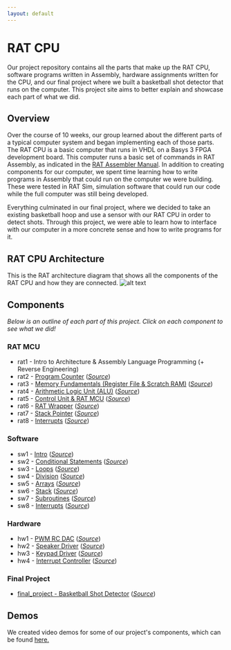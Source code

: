 ```yaml
---
layout: default
---
```


# RAT CPU
Our project repository contains all the parts that make up the RAT CPU, software programs written in Assembly, hardware assignments written for the CPU, and our final project where we built a basketball shot detector that runs on the computer. This project site aims to better explain and showcase each part of what we did.

## Overview
Over the course of 10 weeks, our group learned about the different parts of a typical computer system and began implementing each of those parts. The RAT CPU is a basic computer that runs in VHDL on a Basys 3 FPGA development board. This computer runs a basic set of commands in RAT Assembly, as indicated in the [RAT Assembler Manual][manual-link]. In addition to creating components for our computer, we spent time learning how to write programs in Assembly that could run on the computer we were building. These were tested in RAT Sim, simulation software that could run our code while the full computer was still being developed.

Everything culminated in our final project, where we decided to take an existing basketball hoop and use a sensor with our RAT CPU in order to detect shots. Through this project, we were able to learn how to interface with our computer in a more concrete sense and how to write programs for it.

## RAT CPU Architecture
This is the RAT architecture diagram that shows all the components of the RAT CPU and how they are connected.
![alt text][rat-architecture]

## Components
*Below is an outline of each part of this project. Click on each component to see what we did!*

### RAT MCU
* rat1 - Intro to Architecture & Assembly Language Programming (+ Reverse Engineering)
* rat2 - [Program Counter](https://jpanged.github.io/rat-cpu/rat2) ([*Source*](https://github.com/jpanged/rat-cpu/tree/master/rat2))
* rat3 - [Memory Fundamentals (Register File & Scratch RAM)](https://jpanged.github.io/rat-cpu/rat3) ([*Source*](https://github.com/jpanged/rat-cpu/tree/master/rat3))
* rat4 - [Arithmetic Logic Unit (ALU)](https://jpanged.github.io/rat-cpu/rat4) ([*Source*](https://github.com/jpanged/rat-cpu/tree/master/rat4))
* rat5 - [Control Unit & RAT MCU](https://jpanged.github.io/rat-cpu/rat5) ([*Source*](https://github.com/jpanged/rat-cpu/tree/master/rat5))
* rat6 - [RAT Wrapper](https://jpanged.github.io/rat-cpu/rat6) ([*Source*](https://github.com/jpanged/rat-cpu/tree/master/rat6))
* rat7 - [Stack Pointer](https://jpanged.github.io/rat-cpu/rat7) ([*Source*](https://github.com/jpanged/rat-cpu/tree/master/rat7))
* rat8 - [Interrupts](https://jpanged.github.io/rat-cpu/rat8) ([*Source*](https://github.com/jpanged/rat-cpu/tree/master/rat8))

### Software
* sw1 - [Intro](https://jpanged.github.io/rat-cpu/sw1) ([*Source*](https://github.com/jpanged/rat-cpu/tree/master/sw1))
* sw2 - [Conditional Statements](https://jpanged.github.io/rat-cpu/sw2) ([*Source*](https://github.com/jpanged/rat-cpu/tree/master/sw2))
* sw3 - [Loops](https://jpanged.github.io/rat-cpu/sw3) ([*Source*](https://github.com/jpanged/rat-cpu/tree/master/sw3))
* sw4 - [Division](https://jpanged.github.io/rat-cpu/sw4) ([*Source*](https://github.com/jpanged/rat-cpu/tree/master/sw4))
* sw5 - [Arrays](https://jpanged.github.io/rat-cpu/sw5) ([*Source*](https://github.com/jpanged/rat-cpu/tree/master/sw5))
* sw6 - [Stack](https://jpanged.github.io/rat-cpu/sw6) ([*Source*](https://github.com/jpanged/rat-cpu/tree/master/sw6))
* sw7 - [Subroutines](https://jpanged.github.io/rat-cpu/sw7) ([*Source*](https://github.com/jpanged/rat-cpu/tree/master/sw7))
* sw8 - [Interrupts](https://jpanged.github.io/rat-cpu/sw8) ([*Source*](https://github.com/jpanged/rat-cpu/tree/master/sw8))

### Hardware
* hw1 - [PWM RC DAC](https://jpanged.github.io/rat-cpu/hw1) ([*Source*](https://github.com/jpanged/rat-cpu/tree/master/hw1))
* hw2 - [Speaker Driver](https://jpanged.github.io/rat-cpu/hw2) ([*Source*](https://github.com/jpanged/rat-cpu/tree/master/hw2))
* hw3 - [Keypad Driver](https://jpanged.github.io/rat-cpu/hw3) ([*Source*](https://github.com/jpanged/rat-cpu/tree/master/hw3))
* hw4 - [Interrupt Controller](https://jpanged.github.io/rat-cpu/hw4) ([*Source*](https://github.com/jpanged/rat-cpu/tree/master/hw4))

### Final Project
* [final_project - Basketball Shot Detector](https://jpanged.github.io/rat-cpu/final_project) ([*Source*](https://github.com/jpanged/rat-cpu/tree/master/final_project))

## Demos
We created video demos for some of our project's components, which can be found [here.](https://jpanged.github.io/rat-cpu/demos)

<!-- Links -->
[rat-architecture]: https://i.imgur.com/mDBrb0T.jpg "RAT Architecture"
[manual-link]: https://drive.google.com/open?id=1VU7gsbydXKgvxlIF617siI2qLKeLrev5
